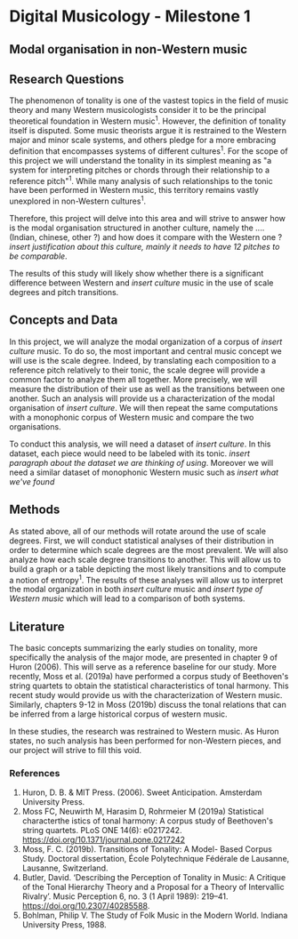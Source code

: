 # Digital Musicology - Milestone 1

## Modal organisation in non-Western music

## Research Questions

The phenomenon of tonality is one of the vastest topics in the field of music theory and many Western musicologists consider it to be the principal theoretical foundation in Western music<sup>1</sup>. However, the definition of tonality itself is disputed. Some music theorists argue it is restrained to the Western major and minor scale systems, and others pledge for a more embracing definition that encompasses systems of different cultures<sup>1</sup>. For the scope of this project we will understand the tonality in its simplest meaning as "a system for interpreting pitches or chords through their relationship to a reference pitch"<sup>1</sup>. While many analysis of such relationships to the tonic have been performed in Western music, this territory remains vastly unexplored in non-Western cultures<sup>1</sup>.

Therefore, this project will delve into this area and will strive to answer how is the modal organisation structured in another culture, namely the .... (Indian, chinese, other ?) and how does it compare with the Western one ? *insert justification about this culture, mainly it needs to have 12 pitches to be comparable*.

The results of this study will likely show whether there is a significant difference between Western and *insert culture* music in the use of scale degrees and pitch transitions.

## Concepts and Data

In this project, we will analyze the modal organization of a corpus of *insert culture* music. To do so, the most important and central music concept we will use is the scale degree. Indeed, by translating each composition to a reference pitch relatively to their tonic, the scale degree will provide a common factor to analyze them all together. More precisely, we will measure the distribution of their use as well as the transitions between one another. Such an analysis will provide us a characterization of the modal organisation of *insert culture*. We will then repeat the same computations with a monophonic corpus of Western music and compare the two organisations.


To conduct this analysis, we will need a dataset of *insert culture*. In this dataset, each piece would need to be labeled with its tonic. *insert paragraph about the dataset we are thinking of using*. Moreover we will need a similar dataset of monophonic Western music such as *insert what we've found*
## Methods

As stated above, all of our methods will rotate around the use of scale degrees. First, we will conduct statistical analyses of their distribution in order to determine which scale degrees are the most prevalent. We will also analyze how each scale degree transitions to another. This will allow us to build a graph or a table depicting the most likely transitions and to compute a notion of entropy<sup>1</sup>. The results of these analyses will allow us to interpret the modal organization in both *insert culture* music and *insert type of Western music* which will lead to a comparison of both systems.

## Literature

The basic concepts summarizing the early studies on tonality, more specifically the analysis of the major mode, are presented in chapter 9 of Huron (2006). This will serve as a reference baseline for our study. More recently, Moss et al. (2019a) have performed a corpus study of Beethoven's string quartets to obtain the statistical characteristics of tonal harmony. This recent study would provide us with the characterization of Western music. Similarly, chapters 9-12 in Moss (2019b) discuss the tonal relations that can be inferred from a large historical corpus of western music.

In these studies, the research was restrained to Western music. As Huron states, no such analysis has been performed for non-Western pieces, and our project will strive to fill this void.
### References

1. Huron, D. B. & MIT Press. (2006). Sweet Anticipation. Amsterdam University Press.
2. Moss FC, Neuwirth M, Harasim D, Rohrmeier M (2019a) Statistical characterthe istics of tonal harmony: A corpus study of Beethoven's string quartets. PLoS ONE 14(6): e0217242. https://doi.org/10.1371/journal.pone.0217242
3. Moss, F. C. (2019b). Transitions of Tonality: A Model- Based Corpus Study. Doctoral dissertation, École Polytechnique Fédérale de Lausanne, Lausanne, Switzerland. 
4. Butler, David. ‘Describing the Perception of Tonality in Music: A Critique of the Tonal Hierarchy Theory and a Proposal for a Theory of Intervallic Rivalry’. Music Perception 6, no. 3 (1 April 1989): 219–41. https://doi.org/10.2307/40285588.
5. Bohlman, Philip V. The Study of Folk Music in the Modern World. Indiana University Press, 1988.
